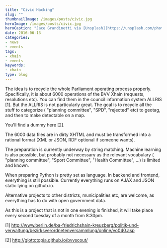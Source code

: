 ```yaml
---
title: "Civic Hacking"
slug: ""
thumbnailImage: /images/posts/civic.jpg
heroImage: /images/posts/civic.jpg
heroCaption: "Jace Grandinetti via [Unsplash](https://unsplash.com/photos/nuOdDlVCpDU) ([CC0](https://creativecommons.org/publicdomain/zero/1.0/deed.de))"
date: 2016-06-13
categories:
- news
- events
tags:
- xhain
- events
keywords:
- xhain
type: blog
---
```


The idea is to recycle the whole Parliament operating process properly. Specifically, it is about 6000 operations of the BVV Xhain (requests, resolutions etc). You can find them in the council information system ALLRIS [1]. But the ALLRIS is not particularly great. The goal is to recycle all the stuff to categorize ( "planning committee", "SPD", "rejected" etc) to geotag, and then to make detectable on a map.

<!--more-->
You'll find a dummy here [2].

The 6000 data files are in dirty XHTML and must be transformed into a rational format (XML or JSON, RDF optional if someone wants).

The preparation is currently underway by string matching. Machine learning is also possible, but probably not necessary as the relevant vocabulary ( "planning committee", "Sport Committee", "Health Committee", ...) is limited and known.

When preparing Python is pretty set as language. In backend and frontend, everything is still possible. Currently everything runs on AJAX and JSON static lying on github.io.

Alternative projects to other districts, municipalities etc, are welcome, as everything has to do with open government data.

As this is a project that is not in one evening is finished, it will take place every second tuesday of a month from 8:30pm.


[1] http://www.berlin.de/ba-friedrichshain-kreuzberg/politik-und-verwaltung/bezirksverordnetenversammlung/online/vo040.asp

[2] http://glottotopia.github.io/bvvscout/
